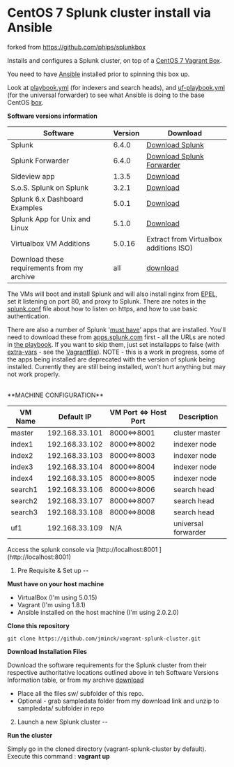 # CentOS 7 Splunk cluster install via Ansible

forked from https://github.com/phips/splunkbox

Installs and configures a Splunk cluster, on top of a [CentOS 7 Vagrant Box](https://atlas.hashicorp.com/centos/boxes/7).

You need to have [Ansible](http://ansible.com) installed prior to spinning this box up.

Look at [playbook.yml](http://github.com/jminck/vagrant-splunk-cluster/blob/master/playbook.yml) (for indexers and search heads), and [uf-playbook.yml](http://github.com/jminck/vagrant-splunk-cluster/blob/master/uf-playbook.yml) (for the universal forwarder) to see what Ansible is doing to the base CentOS [box](http://docs.vagrantup.com/v2/virtualbox/boxes.html).

**Software versions information**

| Software              | Version     | Download                        |
| --------------------------------- | ----------- | ----------------------------------------- |
| Splunk              | 6.4.0    |    [Download Splunk](https://www.splunk.com/page/download_track?file=6.4.0/linux/splunk-6.4.0-f2c836328108-linux-2.6-x86_64.rpm&platform=Linux&architecture=x86_64&version=6.4.0&product=splunk&typed=release&name=linux_installer) |
| Splunk Forwarder                     | 6.4.0      | [Download Splunk Forwarder](https://www.splunk.com/page/download_track?file=6.4.0/linux/splunkforwarder-6.4.0-f2c836328108-Linux-x86_64.tgz&platform=Linux&architecture=x86_64&version=6.4.0&product=universalforwarder&typed=release&name=linux_installer)  |
| Sideview app | 1.3.5 | [Download](https://splunkbase.splunk.com/)|
| S.o.S. Splunk on Splunk | 3.2.1 | [Download](https://splunkbase.splunk.com/app/748/)|
| Splunk 6.x Dashboard Examples | 5.0.1| [Download](https://splunkbase.splunk.com/app/1603/)|
| Splunk App for Unix and Linux | 5.1.0| [Download](https://splunkbase.splunk.com/app/273/)|
| Virtualbox VM Additions | 5.0.16| Extract from Virtualbox additions ISO)|
| Download these requirements from my archive | all | [download](https://goo.gl/FLeBOU)


The VMs will boot and install Splunk and will also install nginx from [EPEL](https://fedoraproject.org/wiki/EPEL), set it listening on port 80, and proxy to Splunk. There are notes in the [splunk.conf](http://github.com/minck/vagrant-splunk-cluster/blob/master/templates/splunk.conf.j2) file about how to listen on https, and how to use basic authentication.

There are also a number of Splunk '[must have](http://wiki.splunk.com/Things_I_wish_I_knew_then)' apps that are installed. You'll need to download these from [apps.splunk.com]() first - all the URLs are noted in [the playbook](http://github.com/phips/splunkbox/blob/master/playbook.yml). If you want to skip them, just set installapps to false (with [extra-vars](http://docs.ansible.com/playbooks_variables.html#passing-variables-on-the-command-line) - see the [Vagrantfile](http://github.com/minck/vagrant-splunk-cluster/blob/master/Vagrantfile)).
NOTE - this is a work in progress, some of the apps being installed are deprecated with the version of splunk being installed. Currently they are still being installed, won't hurt anything but may not work properly.

<br />
**MACHINE CONFIGURATION**

| VM Name|Default IP| VM Port <=> Host Port|Description|
| -------|----------|----------------------|-----------|
|master|192.168.33.101|8000<=>8001|cluster master|
|index1|192.168.33.102|8000<=>8002|indexer node|
|index2|192.168.33.103|8000<=>8003|indexer node|
|index3|192.168.33.104|8000<=>8004|indexer node|
|index4|192.168.33.105|8000<=>8005|indexer node|
|search1|192.168.33.106|8000<=>8006|search head|
|search2|192.168.33.107|8000<=>8007|search head|
|search3|192.168.33.108|8000<=>8008|search head|
|uf1|192.168.33.109|N/A|universal forwarder|

Access the splunk console via [http://localhost:8001 ] (http://localhost:8001)




1. Pre Requisite & Set up
--

**Must have on your host machine**

* VirtualBox (I'm using 5.0.15) 
* Vagrant (I'm using 1.8.1)
* Ansible installed on the host machine (I'm using 2.0.2.0)

**Clone this repository**

`git clone https://github.com/jminck/vagrant-splunk-cluster.git`

**Download Installation Files**

Download the software requirements for the Splunk cluster from their respective authoritative locations outlined above in teh Software Versions Information table, or from my archive [download](https://goo.gl/FLeBOU)
*	Place all the files sw/ subfolder of this repo.
*	Optional - grab sampledata folder from my download link and unzip to sampledata/ subfolder in repo


2. Launch a new Splunk cluster
--

**Run the cluster**

Simply go in the cloned directory (vagrant-splunk-cluster by default).<br />
Execute this command :
**vagrant up**


